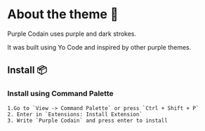 # About the theme 💜
Purple Codain uses purple and dark strokes.

It was built using Yo Code and inspired by other purple themes.

## Install 📦

### Install using Command Palette
    1.Go to `View -> Command Palette` or press `Ctrl + Shift + P`
    2. Enter in `Extensions: Install Extension`
    3. Write `Purple Codain` and press enter to install


